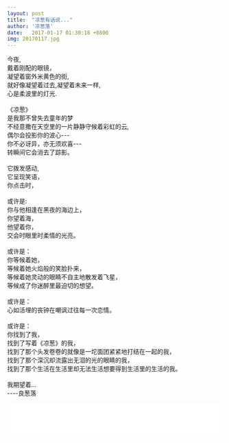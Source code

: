 ```yaml
---
layout: post
title:  "凉葱有话说..."
author: '凉葱落'
date:   2017-01-17 01:30:18 +0800
img: 20170117.jpg
---
```

今夜,<br/>
戴着刚配的眼镜，<br/>
凝望着窗外米黄色的街,<br/>
就好像凝望着过去,凝望着未来一样,<br/>
心是柔波里的灯光.<br/>
<br/>
《凉葱》<br/>
是我那不曾失去童年的梦<br/>
不经意撒在天空里的一片静静守候着彩虹的云,<br/>
偶尔会投影你的波心---<br/>
你不必讶异，亦无须欢喜---<br/>
转瞬间它会消去了踪影。<br/>
<br/>
它拨发感动,<br/>
它呈现笑语，<br/>
你点击时，<br/>
<br/>
或许是:<br/>
你与他相逢在黑夜的海边上，<br/>
你望着海，<br/>
他望着你，<br/>
交会时眼里时柔情的光亮。<br/>
<br/>
或许是：<br/>
你等候着她，<br/>
等候着她火焰般的笑脸扑来，<br/>
等候着她灵动的眼睛不自主地散发着飞星，<br/>
等候成了你迷醉里最迫切的想望。<br/>
<br/>
或许是：<br/>
心如活埋的丧钟在嘲讽过往每一次恋情。<br/>
<br/>
或许是：<br/>
你找到了我，<br/>
找到了写着《凉葱》的我，<br/>
找到了那个头发卷卷的就像是一坨面团紧紧地打结在一起的我，<br/>
找到了那个深沉却流露出无泪的光的眼睛的我，<br/>
找到了那个生活在生活里却无法生活想要得到生活里的生活的我。<br/>
<br/>
我期望着...<br/>
----良葱落



<!-- <iframe frameborder="0" src="//music.163.com/outchain/player?type=1&id=149705&auto=1&height=430" allowfullscreen style="width:100%;height:600px"></iframe> -->
<iframe frameborder="0" src="//music.163.com/outchain/player?type=2&id=32405003&auto=1&height=66" allowfullscreen style="width:100%;height:80px"></iframe>



